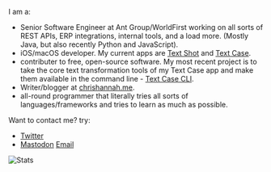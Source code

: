 I am a:
- Senior Software Engineer at Ant Group/WorldFirst working on all sorts of REST APIs, ERP integrations, internal tools, and a load more. (Mostly Java, but also recently Python and JavaScript).
- iOS/macOS developer. My current apps are [Text Shot](https://chrishannah.me/text-shot/) and [Text Case](https://textcase.app/).
- contributer to free, open-source software. My most recent project is to take the core text transformation tools of my Text Case app and make them available in the command line - [Text Case CLI](https://github.com/chrishannah/textcase-cli).
- Writer/blogger at [chrishannah.me](https://chrishannah.me).
- all-round programmer that literally tries all sorts of languages/frameworks and tries to learn as much as possible.

Want to contact me? try:
- <a rel="me" href="https://twitter.com/chrishannah">Twitter</a>
- <a rel="me" href="https://fosstodon.org/@chrishannah">Mastodon</a>
[Email](mailto:me@chrishannah.me)

![Stats](https://github-readme-stats.vercel.app/api?username=chrishannah&show_icons=true&theme=tokyonight)
